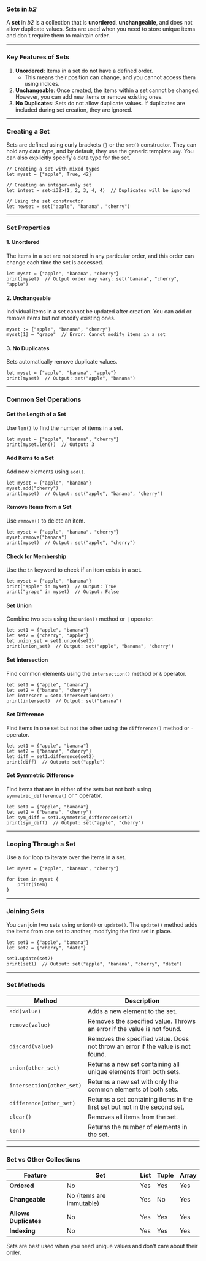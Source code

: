 ### **Sets in *b2***

A **set** in *b2* is a collection that is **unordered**, **unchangeable**, and does not allow duplicate values. Sets are used when you need to store unique items and don't require them to maintain order.

---

### **Key Features of Sets**
1. **Unordered**: Items in a set do not have a defined order. 
   - This means their position can change, and you cannot access them using indices.
2. **Unchangeable**: Once created, the items within a set cannot be changed. However, you can add new items or remove existing ones.
3. **No Duplicates**: Sets do not allow duplicate values. If duplicates are included during set creation, they are ignored.

---

### **Creating a Set**

Sets are defined using curly brackets `{}` or the `set()` constructor. They can hold any data type, and by default, they use the generic template `any`. You can also explicitly specify a data type for the set.

```b2
// Creating a set with mixed types
let myset = {"apple", True, 42}  

// Creating an integer-only set
let intset = set<i32>(1, 2, 3, 4, 4)  // Duplicates will be ignored

// Using the set constructor
let newset = set("apple", "banana", "cherry")
```

---

### **Set Properties**

#### **1. Unordered**
The items in a set are not stored in any particular order, and this order can change each time the set is accessed.

```b2
let myset = {"apple", "banana", "cherry"}
print(myset)  // Output order may vary: set("banana", "cherry", "apple")
```

#### **2. Unchangeable**
Individual items in a set cannot be updated after creation. You can add or remove items but not modify existing ones.

```b2
myset := {"apple", "banana", "cherry"}
myset[1] = "grape"  // Error: Cannot modify items in a set
```

#### **3. No Duplicates**
Sets automatically remove duplicate values.

```b2
let myset = {"apple", "banana", "apple"}
print(myset)  // Output: set("apple", "banana")
```

---

### **Common Set Operations**

#### **Get the Length of a Set**
Use `len()` to find the number of items in a set.

```b2
let myset = {"apple", "banana", "cherry"}
print(myset.len())  // Output: 3
```

#### **Add Items to a Set**
Add new elements using `add()`.

```b2
let myset = {"apple", "banana"}
myset.add("cherry")
print(myset)  // Output: set("apple", "banana", "cherry")
```

#### **Remove Items from a Set**
Use `remove()` to delete an item.

```b2
let myset = {"apple", "banana", "cherry"}
myset.remove("banana")
print(myset)  // Output: set("apple", "cherry")
```

#### **Check for Membership**
Use the `in` keyword to check if an item exists in a set.

```b2
let myset = {"apple", "banana"}
print("apple" in myset)  // Output: True
print("grape" in myset)  // Output: False
```

#### **Set Union**
Combine two sets using the `union()` method or `|` operator.

```b2
let set1 = {"apple", "banana"}
let set2 = {"cherry", "apple"}
let union_set = set1.union(set2)
print(union_set)  // Output: set("apple", "banana", "cherry")
```

#### **Set Intersection**
Find common elements using the `intersection()` method or `&` operator.

```b2
let set1 = {"apple", "banana"}
let set2 = {"banana", "cherry"}
let intersect = set1.intersection(set2)
print(intersect)  // Output: set("banana")
```

#### **Set Difference**
Find items in one set but not the other using the `difference()` method or `-` operator.

```b2
let set1 = {"apple", "banana"}
let set2 = {"banana", "cherry"}
let diff = set1.difference(set2)
print(diff)  // Output: set("apple")
```

#### **Set Symmetric Difference**
Find items that are in either of the sets but not both using `symmetric_difference()` or `^` operator.

```b2
let set1 = {"apple", "banana"}
let set2 = {"banana", "cherry"}
let sym_diff = set1.symmetric_difference(set2)
print(sym_diff)  // Output: set("apple", "cherry")
```

---

### **Looping Through a Set**

Use a `for` loop to iterate over the items in a set.

```b2
let myset = {"apple", "banana", "cherry"}

for item in myset {
    print(item)
}
```

---

### **Joining Sets**

You can join two sets using `union()` or `update()`. The `update()` method adds the items from one set to another, modifying the first set in place.

```b2
let set1 = {"apple", "banana"}
let set2 = {"cherry", "date"}

set1.update(set2)
print(set1)  // Output: set("apple", "banana", "cherry", "date")
```

---

### **Set Methods**

| **Method**              | **Description**                                                                 |
|--------------------------|---------------------------------------------------------------------------------|
| `add(value)`             | Adds a new element to the set.                                                  |
| `remove(value)`          | Removes the specified value. Throws an error if the value is not found.         |
| `discard(value)`         | Removes the specified value. Does not throw an error if the value is not found. |
| `union(other_set)`       | Returns a new set containing all unique elements from both sets.                |
| `intersection(other_set)`| Returns a new set with only the common elements of both sets.                   |
| `difference(other_set)`  | Returns a set containing items in the first set but not in the second set.       |
| `clear()`                | Removes all items from the set.                                                 |
| `len()`                  | Returns the number of elements in the set.                                      |

---

### **Set vs Other Collections**

| **Feature**         | **Set**                           | **List**                 | **Tuple**              | **Array**              |
|----------------------|-----------------------------------|--------------------------|------------------------|------------------------|
| **Ordered**          | No                               | Yes                      | Yes                    | Yes                    |
| **Changeable**       | No (items are immutable)         | Yes                      | No                     | Yes                    |
| **Allows Duplicates**| No                               | Yes                      | Yes                    | Yes                    |
| **Indexing**         | No                               | Yes                      | Yes                    | Yes                    |

Sets are best used when you need unique values and don't care about their order.